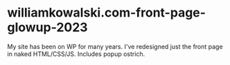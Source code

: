 # williamkowalski.com-front-page-glowup-2023
My site has been on WP for many years. I've redesigned just the front page in naked HTML/CSS/JS. Includes popup ostrich.
